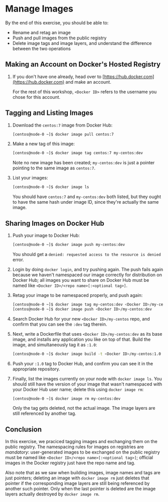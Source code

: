 # Manage Images

By the end of this exercise, you should be able to:

 - Rename and retag an image
 - Push and pull images from the public registry
 - Delete image tags and image layers, and understand the difference between the two operations

## Making an Account on Docker's Hosted Registry

1.  If you don't have one already, head over to [https://hub.docker.com](https://hub.docker.com) and make an account.

    For the rest of this workshop, `<Docker ID>` refers to the username you chose for this account.

## Tagging and Listing Images

1.  Download the `centos:7` image from Docker Hub:

    ```bash
    [centos@node-0 ~]$ docker image pull centos:7
    ```

2.  Make a new tag of this image:

    ```bash
    [centos@node-0 ~]$ docker image tag centos:7 my-centos:dev
    ```

    Note no new image has been created; `my-centos:dev` is just a pointer pointing to the same image as `centos:7`.

3.  List your images:

    ```bash
    [centos@node-0 ~]$ docker image ls
    ```
    
    You should have `centos:7` and `my-centos:dev` both listed, but they ought to have the same hash under image ID, since they're actually the same image.

## Sharing Images on Docker Hub

1.  Push your image to Docker Hub:

    ```bash
    [centos@node-0 ~]$ docker image push my-centos:dev
    ```

    You should get a `denied: requested access to the resource is denied` error.

2.  Login by doing `docker login`, and try pushing again. The push fails again because we haven't namespaced our image correctly for distribution on Docker Hub; all images you want to share on Docker Hub must be named like `<Docker ID>/<repo name>[:<optional tag>]`.

3.  Retag your image to be namespaced properly, and push again:

    ```bash
    [centos@node-0 ~]$ docker image tag my-centos:dev <Docker ID>/my-centos:dev
    [centos@node-0 ~]$ docker image push <Docker ID>/my-centos:dev
    ```

4.  Search Docker Hub for your new `<Docker ID>/my-centos` repo, and confirm that you can see the `:dev` tag therein.

5.  Next, write a Dockerfile that uses `<Docker ID>/my-centos:dev` as its base image, and installs any application you like on top of that. Build the image, and simultaneously tag it as `:1.0`:

    ```bash
    [centos@node-0 ~]$ docker image build -t <Docker ID>/my-centos:1.0 .
    ```

6.  Push your `:1.0` tag to Docker Hub, and confirm you can see it in the appropriate repository.

7.  Finally, list the images currently on your node with `docker image ls`. You should still have the version of your image that wasn't namespaced with your Docker Hub user name; delete this using `docker image rm`:

    ```bash
    [centos@node-0 ~]$ docker image rm my-centos:dev
    ```
    
    Only the tag gets deleted, not the actual image. The image layers are still referenced by another tag.

## Conclusion

In this exercise, we praciced tagging images and exchanging them on the public registry. The namespacing rules for images on registries are *mandatory*: user-generated images to be exchanged on the public registry must be named like `<Docker ID>/<repo name>[:<optional tag>]`; official images in the Docker registry just have the repo name and tag.

Also note that as we saw when building images, image names and tags are just pointers; deleting an image with `docker image rm` just deletes that pointer if the corresponding image layers are still being referenced by another such pointer. Only when the last pointer is deleted are the image layers actually destroyed by `docker image rm`.
